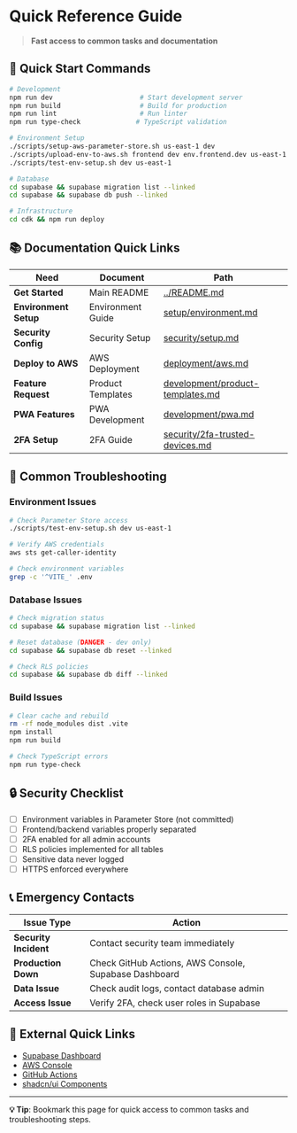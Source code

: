 # Quick Reference Guide

> **Fast access to common tasks and documentation**

## 🚀 Quick Start Commands

```bash
# Development
npm run dev                      # Start development server
npm run build                    # Build for production
npm run lint                     # Run linter
npm run type-check              # TypeScript validation

# Environment Setup
./scripts/setup-aws-parameter-store.sh us-east-1 dev
./scripts/upload-env-to-aws.sh frontend dev env.frontend.dev us-east-1
./scripts/test-env-setup.sh dev us-east-1

# Database
cd supabase && supabase migration list --linked
cd supabase && supabase db push --linked

# Infrastructure
cd cdk && npm run deploy
```

## 📚 Documentation Quick Links

| Need | Document | Path |
|------|----------|------|
| **Get Started** | Main README | [../README.md](../README.md) |
| **Environment Setup** | Environment Guide | [setup/environment.md](setup/environment.md) |
| **Security Config** | Security Setup | [security/setup.md](security/setup.md) |
| **Deploy to AWS** | AWS Deployment | [deployment/aws.md](deployment/aws.md) |
| **Feature Request** | Product Templates | [development/product-templates.md](development/product-templates.md) |
| **PWA Features** | PWA Development | [development/pwa.md](development/pwa.md) |
| **2FA Setup** | 2FA Guide | [security/2fa-trusted-devices.md](security/2fa-trusted-devices.md) |

## 🔧 Common Troubleshooting

### Environment Issues
```bash
# Check Parameter Store access
./scripts/test-env-setup.sh dev us-east-1

# Verify AWS credentials
aws sts get-caller-identity

# Check environment variables
grep -c '^VITE_' .env
```

### Database Issues
```bash
# Check migration status
cd supabase && supabase migration list --linked

# Reset database (DANGER - dev only)
cd supabase && supabase db reset --linked

# Check RLS policies
cd supabase && supabase db diff --linked
```

### Build Issues
```bash
# Clear cache and rebuild
rm -rf node_modules dist .vite
npm install
npm run build

# Check TypeScript errors
npm run type-check
```

## 🔒 Security Checklist

- [ ] Environment variables in Parameter Store (not committed)
- [ ] Frontend/backend variables properly separated
- [ ] 2FA enabled for all admin accounts
- [ ] RLS policies implemented for all tables
- [ ] Sensitive data never logged
- [ ] HTTPS enforced everywhere

## 📞 Emergency Contacts

| Issue Type | Action |
|------------|--------|
| **Security Incident** | Contact security team immediately |
| **Production Down** | Check GitHub Actions, AWS Console, Supabase Dashboard |
| **Data Issue** | Check audit logs, contact database admin |
| **Access Issue** | Verify 2FA, check user roles in Supabase |

## 🔗 External Quick Links

- [Supabase Dashboard](https://supabase.com/dashboard)
- [AWS Console](https://console.aws.amazon.com/)
- [GitHub Actions](../../actions)
- [shadcn/ui Components](https://ui.shadcn.com/)

---

**💡 Tip**: Bookmark this page for quick access to common tasks and troubleshooting steps.
